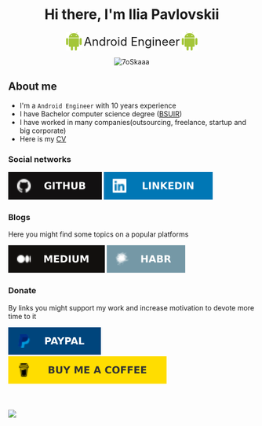 <h1 align="center">Hi there, I'm Ilia Pavlovskii</h1>
<div align="center">
    <img src="raw/main/images/android.png" style="vertical-align: middle;" width="32"/>
    <span style="vertical-align: middle; font-size: x-large;">Android Engineer</span>
    <img src="raw/main/images/android.png" style="vertical-align: middle;" width="32"/>
</div>


<p align="center"> 
	<img src="https://komarev.com/ghpvc/?username=IlyaPavlovskii&label=Profile%20views&color=0e75b6&style=plastic" alt="7oSkaaa" />
</p>

## About me
- I'm a `Android Engineer` with 10 years experience  
- I have Bachelor computer science degree (<a href="https://www.bsuir.by/en/">BSUIR</a>)
- I have worked in many companies(outsourcing, freelance, startup and big corporate)
- Here is my [CV](https://github.com/IlyaPavlovskii/IlyaPavlovskii/blob/main/raw/main/CV_Ilia_Pavlovskii.pdf)

### Social networks
[![github](resources/github.svg)](https://github.com/IlyaPavlovskii/)
[![linkedin](resources/linkedin.svg)](https://www.linkedin.com/in/ipavlovskii/)

### Blogs
Here you might find some topics on a popular platforms

[![medium](resources/medium.svg)](https://pavlovskiiilia.medium.com/)
[![habr](resources/habr.svg)](https://habr.com/ru/users/TranE91/posts/)

### Donate
By links you might support my work and increase motivation to devote more time to it

[!["PayPal"](resources/paypal.svg)](https://www.paypal.com/paypalme/ipavlovskii)
[!["Buy Me A Coffee"](resources/buy_me_a_coffee.svg)](https://www.buymeacoffee.com/ipavlovskii)

<h1>
    <a href="">
        <img align="" height='130px' src="https://github-readme-stats.vercel.app/api?username=IlyaPavlovskii&hide_title=true&show_icons=true&include_all_commits=true&line_height=21&bg_color=0,EC6C6C,FFD479,FFFC79,73FA79&theme=graywhite" />
    </a>
</h1>

